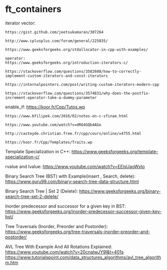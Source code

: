 # ft_containers

iterator vector:

	https://gist.github.com/jeetsukumaran/307264

	http://www.cplusplus.com/forum/general/225835/

	https://www.geeksforgeeks.org/stdallocator-in-cpp-with-examples/

	operator:
	https://www.geeksforgeeks.org/introduction-iterators-c/

	https://stackoverflow.com/questions/3582608/how-to-correctly-implement-custom-iterators-and-const-iterators

	https://internalpointers.com/post/writing-custom-iterators-modern-cpp

	https://stackoverflow.com/questions/3574831/why-does-the-postfix-increment-operator-take-a-dummy-parameter


enable_if:
	https://koor.fr/Cpp/Tutos.wp

	https://www.bfilipek.com/2016/02/notes-on-c-sfinae.html
	
	https://www.youtube.com/watch?v=dR64GQb4AGo

	http://casteyde.christian.free.fr/cpp/cours/online/x4755.html

	https://koor.fr/Cpp/Templates/Traits.wp

Template Specialization in C++:
		https://www.geeksforgeeks.org/template-specialization-c/

rvalue and lvalue:
		https://www.youtube.com/watch?v=EElsUaoWxIo

Binary Search Tree (BST) with Example(insert , Search, delete):
	https://www.guru99.com/binary-search-tree-data-structure.html

Binary Search Tree | Set 2 (Delete):
	https://www.geeksforgeeks.org/binary-search-tree-set-2-delete/

Inorder predecessor and successor for a given key in BST:
	https://www.geeksforgeeks.org/inorder-predecessor-successor-given-key-bst/

Tree Traversals (Inorder, Preorder and Postorder):
	https://www.geeksforgeeks.org/tree-traversals-inorder-preorder-and-postorder/

AVL Tree With Example And All Rotations Explained:
	https://www.youtube.com/watch?v=20cnaIwJY9I&t=401s
	https://www.tutorialspoint.com/data_structures_algorithms/avl_tree_algorithm.htm
